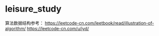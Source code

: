# leisure_study
算法数据结构参考：
https://leetcode-cn.com/leetbook/read/illustration-of-algorithm/
https://leetcode-cn.com/u/jyd/